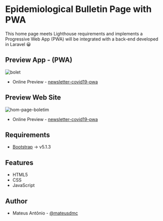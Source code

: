 # Epidemiological Bulletin Page with PWA
This home page meets Lighthouse requirements and implements a Progressive Web App (PWA) will be integrated with a back-end developed in Laravel :grinning:

## Preview App - (PWA)
![bolet](https://user-images.githubusercontent.com/61219090/137240828-aeaef771-5ce2-4fc5-99bc-b5ce94c0f0ba.png)
- Online Preview - [newsletter-covid19-pwa](https://newsletter-covid19-pwa.herokuapp.com/)

## Preview Web Site
![hom-page-boletim](https://user-images.githubusercontent.com/61219090/136707968-811fc7b4-20d8-4f98-9b70-a5d087caff31.png)
- Online Preview - [newsletter-covid19-pwa](https://newsletter-covid19-pwa.herokuapp.com/)

## Requirements
- [Bootstrap](https://getbootstrap.com/) -> v5.1.3

## Features
- HTML5
- CSS
- JavaScript

## Author
- Mateus Antônio - [@mateusdmc](https://www.linkedin.com/in/mateus-ant%C3%B4nio-206a06179/)
